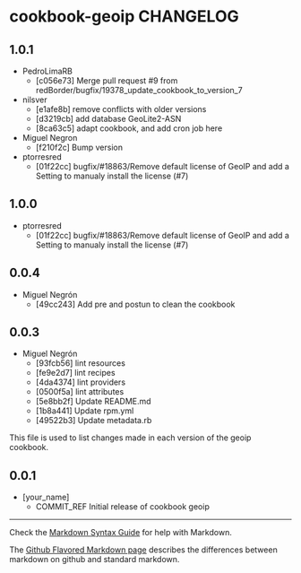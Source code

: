 cookbook-geoip CHANGELOG
===============

## 1.0.1

  - PedroLimaRB
    - [c056e73] Merge pull request #9 from redBorder/bugfix/19378_update_cookbook_to_version_7
  - nilsver
    - [e1afe8b] remove conflicts with older versions
    - [d3219cb] add database GeoLite2-ASN
    - [8ca63c5] adapt cookbook, and add cron job here
  - Miguel Negron
    - [f210f2c] Bump version
  - ptorresred
    - [01f22cc] bugfix/#18863/Remove default license of GeoIP and add a Setting to manualy install the license (#7)

## 1.0.0

  - ptorresred
    - [01f22cc] bugfix/#18863/Remove default license of GeoIP and add a Setting to manualy install the license (#7)

## 0.0.4

  - Miguel Negrón
    - [49cc243] Add pre and postun to clean the cookbook

## 0.0.3

  - Miguel Negrón
    - [93fcb56] lint resources
    - [fe9e2d7] lint recipes
    - [4da4374] lint providers
    - [0500f5a] lint attributes
    - [5e8bb2f] Update README.md
    - [1b8a441] Update rpm.yml
    - [49522b3] Update metadata.rb

This file is used to list changes made in each version of the geoip cookbook.

0.0.1
-----
- [your_name]
  - COMMIT_REF Initial release of cookbook geoip

- - -
Check the [Markdown Syntax Guide](http://daringfireball.net/projects/markdown/syntax) for help with Markdown.

The [Github Flavored Markdown page](http://github.github.com/github-flavored-markdown/) describes the differences between markdown on github and standard markdown.
